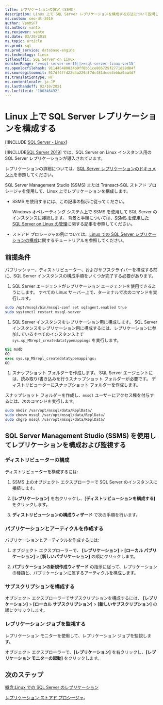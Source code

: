 ```yaml
---
title: レプリケーションの設定 (SSMS)
description: Linux 上で SQL Server レプリケーションを構成する方法について説明します。 SQL Server Management Studio (SSMS) または Transact-SQL ストアド プロシージャを使用して、レプリケーションを構成します。
ms.custom: seo-dt-2019
author: VanMSFT
ms.author: vanto
ms.reviewer: vanto
ms.date: 03/20/2018
ms.topic: article
ms.prod: sql
ms.prod_service: database-engine
ms.technology: linux
titleSuffix: SQL Server on Linux
monikerRange: '>=sql-server-ver15||>=sql-server-linux-ver15'
ms.openlocfilehash: 911446480834b9ff8b51ce806729f2771d28d84f
ms.sourcegitcommit: 917df4ffd22e4a229af7dc481dcce3ebba0aa4d7
ms.translationtype: HT
ms.contentlocale: ja-JP
ms.lasthandoff: 02/10/2021
ms.locfileid: "100346492"
---
```

# <a name="configure-sql-server-replication-on-linux"></a>Linux 上で SQL Server レプリケーションを構成する

[!INCLUDE [SQL Server - Linux](../includes/applies-to-version/sql-linux.md)]

[!INCLUDE[SQL Server 2019](../includes/sssql19-md.md)] では、SQL Server on Linux インスタンス用の SQL Server レプリケーションが導入されています。

レプリケーションの詳細については、[SQL Server レプリケーションのドキュメント](../relational-databases/replication/sql-server-replication.md)を参照してください。

SQL Server Management Studio (SSMS) または Transact-SQL ストアド プロシージャを使用して、Linux 上でレプリケーションを構成します。

* SSMS を使用するには、この記事の指示に従ってください。

  Windows オペレーティング システム上で SSMS を使用して SQL Server のインスタンスに接続します。 背景と手順については、[SSMS を使用した SQL Server on Linux の管理](./sql-server-linux-manage-ssms.md)に関する記事を参照してください。
  
* ストアド プロシージャの例については、[Linux での SQL Server レプリケーションの構成](sql-server-linux-replication-tutorial-tsql.md)に関するチュートリアルを参照してください。

## <a name="prerequisites"></a>前提条件

パブリッシャー、ディストリビューター、およびサブスクライバーを構成する前に、SQL Server インスタンスの構成手順をいくつか完了する必要があります。

1. SQL Server エージェントがレプリケーション エージェントを使用できるようにします。 すべての Linux サーバー上で、ターミナルで次のコマンドを実行します。

  ```bash
  sudo /opt/mssql/bin/mssql-conf set sqlagent.enabled true
  sudo systemctl restart mssql-server
  ```

1. SQL Server インスタンスをレプリケーション用に構成します。 SQL Server インスタンスをレプリケーション用に構成するには、レプリケーションに参加しているすべてのインスタンス上で `sys.sp_MSrepl_createdatatypemappings` を実行します。

  ```sql
  USE msdb
  GO
  exec sys.sp_MSrepl_createdatatypemappings;
  GO
  ```

1. スナップショット フォルダーを作成します。 SQL Server エージェントには、読み取り/書き込みを行うスナップショット フォルダーが必要です。 ディストリビューターにスナップショット フォルダーを作成します。

  スナップショット フォルダーを作成し、`mssql` ユーザーにアクセス権を付与するには、次のコマンドを実行します。

  ```bash
  sudo mkdir /var/opt/mssql/data/ReplData/
  sudo chown mssql /var/opt/mssql/data/ReplData/
  sudo chgrp mssql /var/opt/mssql/data/ReplData/
  ```

## <a name="configure-and-monitor-replication-with-sql-server-management-studio-ssms"></a>SQL Server Management Studio (SSMS) を使用してレプリケーションを構成および監視する

### <a name="configure-the-distributor"></a>ディストリビューターの構成
  
ディストリビューターを構成するには: 

1. SSMS 上のオブジェクト エクスプローラーで SQL Server のインスタンスに接続します。

1. **[レプリケーション]** を右クリックし、**[ディストリビューションを構成する]** をクリックします。

1. **ディストリビューションの構成ウィザード** で次の手順を行います。

### <a name="create-publication-and-articles"></a>パブリケーションとアーティクルを作成する

パブリケーションとアーティクルを作成するには:

1. オブジェクト エクスプローラーで、 **[レプリケーション]**  >  **[ローカル パブリケーション]** >  **[新しいパブリケーション]** の順にクリックします。

1. **パブリケーションの新規作成ウィザード** の指示に従って、レプリケーションの種類と、パブリケーションに属するアーティクルを構成します。

### <a name="configure-the-subscription"></a>サブスクリプションを構成する

オブジェクト エクスプローラーでサブスクリプションを構成するには、 **[レプリケーション]**  >  **[ローカル サブスクリプション]** >  **[新しいサブスクリプション]** の順にクリックします。

### <a name="monitor-replication-jobs"></a>レプリケーション ジョブを監視する

レプリケーション モニターを使用して、レプリケーション ジョブを監視します。

オブジェクト エクスプローラーで、**[レプリケーション]** を右クリックし、**[レプリケーション モニターの起動]** をクリックします。

## <a name="next-steps"></a>次のステップ

[概念:Linux での SQL Server のレプリケーション](sql-server-linux-replication.md)

[レプリケーション ストアド プロシージャ](../relational-databases/system-stored-procedures/replication-stored-procedures-transact-sql.md)。
